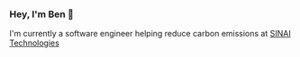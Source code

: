 ### Hey, I'm Ben 👋

I'm currently a software engineer helping reduce carbon emissions at [SINAI Technologies](https://www.sinaitechnologies.com/)
